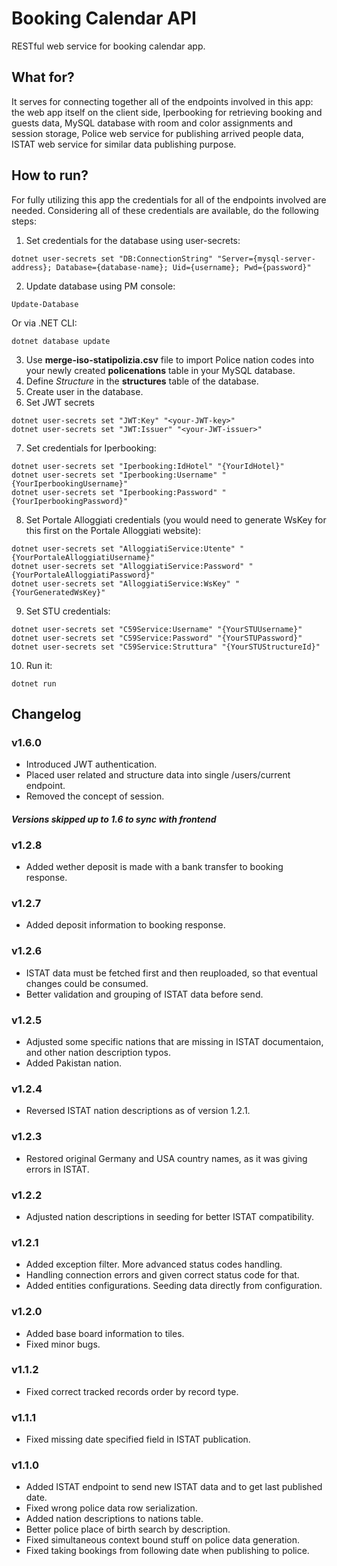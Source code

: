 # Booking Calendar API
RESTful web service for booking calendar app.

## What for?
It serves for connecting together all of the endpoints involved in this app:
the web app itself on the client side, Iperbooking for retrieving booking and guests data,
MySQL database with room and color assignments and session storage,
Police web service for publishing arrived people data, ISTAT web service for similar data publishing purpose.

## How to run?
For fully utilizing this app the credentials for all of the endpoints involved are needed. Considering all of these credentials are available, do the following steps:
1. Set credentials for the database using user-secrets:
```
dotnet user-secrets set "DB:ConnectionString" "Server={mysql-server-address}; Database={database-name}; Uid={username}; Pwd={password}"
```
2. Update database using PM console:
```
Update-Database
```
Or via .NET CLI:
```
dotnet database update
```
3. Use **merge-iso-statipolizia.csv** file to import Police nation codes into your newly created **policenations** table in your MySQL database.
4. Define *Structure* in the **structures** table of the database.
5. Create user in the database.
6. Set JWT secrets
```
dotnet user-secrets set "JWT:Key" "<your-JWT-key>"
dotnet user-secrets set "JWT:Issuer" "<your-JWT-issuer>"
```
7. Set credentials for Iperbooking:
```
dotnet user-secrets set "Iperbooking:IdHotel" "{YourIdHotel}"
dotnet user-secrets set "Iperbooking:Username" "{YourIperbookingUsername}"
dotnet user-secrets set "Iperbooking:Password" "{YourIperbookingPassword}"
```
8. Set Portale Alloggiati credentials (you would need to generate WsKey for this first on the Portale Alloggiati website):
```
dotnet user-secrets set "AlloggiatiService:Utente" "{YourPortaleAlloggiatiUsername}"
dotnet user-secrets set "AlloggiatiService:Password" "{YourPortaleAlloggiatiPassword}"
dotnet user-secrets set "AlloggiatiService:WsKey" "{YourGeneratedWsKey}"
```
9. Set STU credentials:
```
dotnet user-secrets set "C59Service:Username" "{YourSTUUsername}"
dotnet user-secrets set "C59Service:Password" "{YourSTUPassword}"
dotnet user-secrets set "C59Service:Struttura" "{YourSTUStructureId}"
```
10. Run it:
```
dotnet run
```

## Changelog

### v1.6.0
- Introduced JWT authentication.
- Placed user related and structure data into single /users/current endpoint.
- Removed the concept of session.

#### *Versions skipped up to 1.6 to sync with frontend*

### v1.2.8
- Added wether deposit is made with a bank transfer to booking response.

### v1.2.7
- Added deposit information to booking response.

### v1.2.6
- ISTAT data must be fetched first and then reuploaded, so that eventual changes could be consumed.
- Better validation and grouping of ISTAT data before send.

### v1.2.5
- Adjusted some specific nations that are missing in ISTAT documentaion, and other nation description typos.
- Added Pakistan nation.

### v1.2.4
- Reversed ISTAT nation descriptions as of version 1.2.1.

### v1.2.3
- Restored original Germany and USA country names, as it was giving errors in ISTAT.

### v1.2.2
- Adjusted nation descriptions in seeding for better ISTAT compatibility.

### v1.2.1
- Added exception filter. More advanced status codes handling.
- Handling connection errors and given correct status code for that.
- Added entities configurations. Seeding data directly from configuration.

### v1.2.0
- Added base board information to tiles.
- Fixed minor bugs.

### v1.1.2
- Fixed correct tracked records order by record type.

### v1.1.1
- Fixed missing date specified field in ISTAT publication.

### v1.1.0
- Added ISTAT endpoint to send new ISTAT data and to get last published date.
- Fixed wrong police data row serialization.
- Added nation descriptions to nations table.
- Better police place of birth search by description.
- Fixed simultaneous context bound stuff on police data generation.
- Fixed taking bookings from following date when publishing to police.
